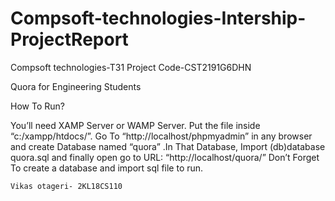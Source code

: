 # Compsoft-technologies-Intership-ProjectReport
Compsoft technologies-T31
Project Code-CST2191G6DHN 

Quora for Engineering Students                                                                                            

How To Run?

You’ll need XAMP Server or WAMP Server. Put the file inside “c:/xampp/htdocs/”. Go To “http://localhost/phpmyadmin” in any browser and create Database named “quora” .In That Database, Import (db)database quora.sql and finally open go to URL: “http://localhost/quora/”
    Don’t Forget To create a database and import sql file to run.
    
    
    Vikas otageri- 2KL18CS110
